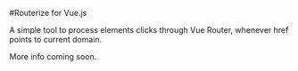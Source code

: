 #Routerize for Vue.js

A simple tool to process <a> elements clicks through Vue Router, whenever href points to current domain.

More info coming soon.